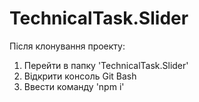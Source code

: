 # TechnicalTask.Slider

Після клонування проекту: 
1. Перейти в папку 'TechnicalTask.Slider' 
2. Відкрити консоль Git Bash
3. Ввести команду 'npm i'